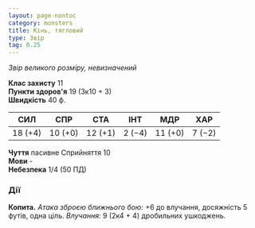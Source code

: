 ```yaml
---
layout: page-nontoc
category: monsters
title: Кінь, тягловий
type: Звір
tag: 0.25
---
```


_Звір великого розміру, невизначений_  

**Клас захисту** 11    
**Пункти здоров'я** 19 (3к10 + 3)    
**Швидкість** 40 ф.  

| СИЛ     | СПР     | СТА     | ІНТ    | МДР     | ХАР    |
| ------- | ------- | ------- | ------ | ------- | ------ |
| 18 (+4) | 10 (+0) | 12 (+1) | 2 (−4) | 11 (+0) | 7 (−2) |

**Чуття** пасивне Сприйняття 10    
**Мови** -    
**Небезпека** 1/4 (50 ПД)  

### Дії
**Копита.** _Атака зброєю ближнього бою:_ +6 до влучання, досяжність 5 футів, одна ціль. _Влучання:_ 9 (2к4 + 4) дробильних ушкоджень.
